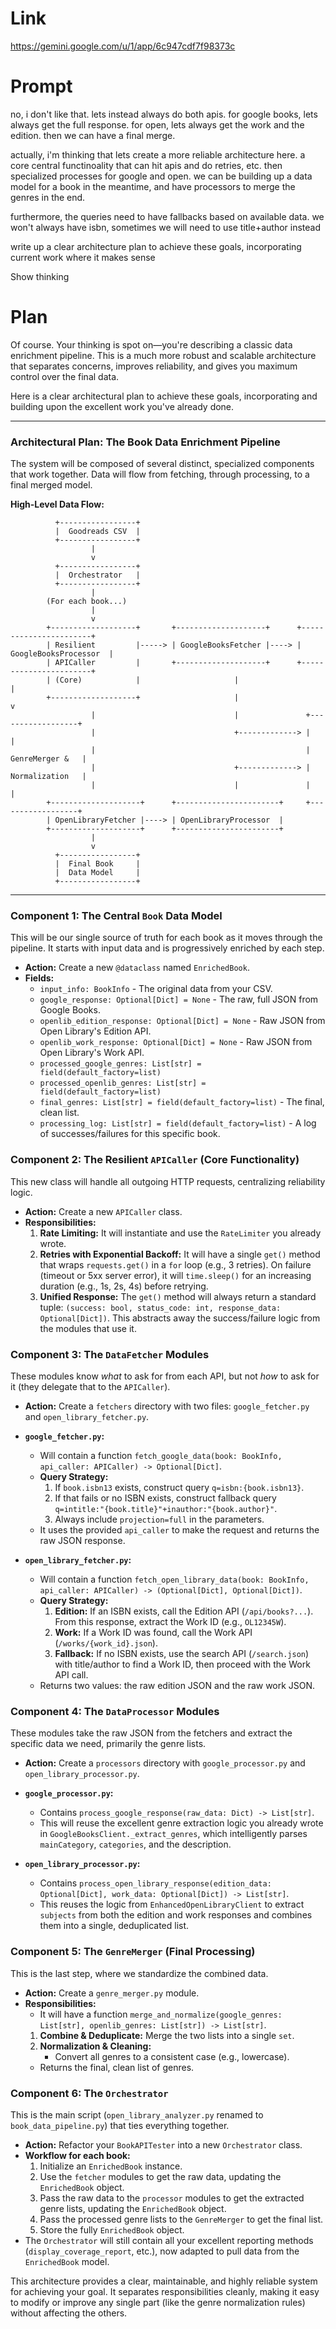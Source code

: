 # Link
https://gemini.google.com/u/1/app/6c947cdf7f98373c

# Prompt 
no, i don't like that. lets instead always do both apis. for google books, lets always get the full response. for open, lets always get the work and the edition. then we can have a final merge.

actually, i'm thinking that lets create a more reliable architecture here. a core central functinoality that can hit apis and do retries, etc. then specialized processes for google and open. we can be building up a data model for a book in the meantime, and have processors to merge the genres in the end.

furthermore, the queries need to have fallbacks based on available data. we won't always have isbn, sometimes we will need to use title+author instead

write up a clear architecture plan to achieve these goals, incorporating current work where it makes sense

Show thinking


# Plan

Of course. Your thinking is spot on—you're describing a classic data enrichment pipeline. This is a much more robust and scalable architecture that separates concerns, improves reliability, and gives you maximum control over the final data.

Here is a clear architectural plan to achieve these goals, incorporating and building upon the excellent work you've already done.

-----

### **Architectural Plan: The Book Data Enrichment Pipeline**

The system will be composed of several distinct, specialized components that work together. Data will flow from fetching, through processing, to a final merged model.

**High-Level Data Flow:**

```
          +-----------------+
          |  Goodreads CSV  |
          +-----------------+
                  |
                  v
          +-----------------+
          |  Orchestrator   |
          +-----------------+
                  |
        (For each book...)
                  |
                  v
        +-------------------+       +--------------------+      +-----------------------+
        | Resilient         |-----> | GoogleBooksFetcher |----> | GoogleBooksProcessor  |
        | APICaller         |       +--------------------+      +-----------------------+
        | (Core)            |                     |                          |
        +-------------------+                     |                          v
                  |                               |               +------------------+
                  |                               +-------------> |                  |
                  |                                               |  GenreMerger &   |
                  |                               +-------------> |  Normalization   |
                  |                               |               |                  |
        +--------------------+      +-----------------------+     +------------------+
        | OpenLibraryFetcher |----> | OpenLibraryProcessor  |
        +--------------------+      +-----------------------+
                  |
                  v
          +-----------------+
          |  Final Book     |
          |  Data Model     |
          +-----------------+
```

-----

### **Component 1: The Central `Book` Data Model**

This will be our single source of truth for each book as it moves through the pipeline. It starts with input data and is progressively enriched by each step.

  * **Action:** Create a new `@dataclass` named `EnrichedBook`.
  * **Fields:**
      * `input_info: BookInfo` - The original data from your CSV.
      * `google_response: Optional[Dict] = None` - The raw, full JSON from Google Books.
      * `openlib_edition_response: Optional[Dict] = None` - Raw JSON from Open Library's Edition API.
      * `openlib_work_response: Optional[Dict] = None` - Raw JSON from Open Library's Work API.
      * `processed_google_genres: List[str] = field(default_factory=list)`
      * `processed_openlib_genres: List[str] = field(default_factory=list)`
      * `final_genres: List[str] = field(default_factory=list)` - The final, clean list.
      * `processing_log: List[str] = field(default_factory=list)` - A log of successes/failures for this specific book.

### **Component 2: The Resilient `APICaller` (Core Functionality)**

This new class will handle all outgoing HTTP requests, centralizing reliability logic.

  * **Action:** Create a new `APICaller` class.
  * **Responsibilities:**
    1.  **Rate Limiting:** It will instantiate and use the `RateLimiter` you already wrote.
    2.  **Retries with Exponential Backoff:** It will have a single `get()` method that wraps `requests.get()` in a `for` loop (e.g., 3 retries). On failure (timeout or 5xx server error), it will `time.sleep()` for an increasing duration (e.g., 1s, 2s, 4s) before retrying.
    3.  **Unified Response:** The `get()` method will always return a standard tuple: `(success: bool, status_code: int, response_data: Optional[Dict])`. This abstracts away the success/failure logic from the modules that use it.

### **Component 3: The `DataFetcher` Modules**

These modules know *what* to ask for from each API, but not *how* to ask for it (they delegate that to the `APICaller`).

  * **Action:** Create a `fetchers` directory with two files: `google_fetcher.py` and `open_library_fetcher.py`.

  * **`google_fetcher.py`:**

      * Will contain a function `fetch_google_data(book: BookInfo, api_caller: APICaller) -> Optional[Dict]`.
      * **Query Strategy:**
        1.  If `book.isbn13` exists, construct query `q=isbn:{book.isbn13}`.
        2.  If that fails or no ISBN exists, construct fallback query `q=intitle:"{book.title}"+inauthor:"{book.author}"`.
        3.  Always include `projection=full` in the parameters.
      * It uses the provided `api_caller` to make the request and returns the raw JSON response.

  * **`open_library_fetcher.py`:**

      * Will contain a function `fetch_open_library_data(book: BookInfo, api_caller: APICaller) -> (Optional[Dict], Optional[Dict])`.
      * **Query Strategy:**
        1.  **Edition:** If an ISBN exists, call the Edition API (`/api/books?...`). From this response, extract the Work ID (e.g., `OL12345W`).
        2.  **Work:** If a Work ID was found, call the Work API (`/works/{work_id}.json`).
        3.  **Fallback:** If no ISBN exists, use the search API (`/search.json`) with title/author to find a Work ID, then proceed with the Work API call.
      * Returns two values: the raw edition JSON and the raw work JSON.

### **Component 4: The `DataProcessor` Modules**

These modules take the raw JSON from the fetchers and extract the specific data we need, primarily the genre lists.

  * **Action:** Create a `processors` directory with `google_processor.py` and `open_library_processor.py`.

  * **`google_processor.py`:**

      * Contains `process_google_response(raw_data: Dict) -> List[str]`.
      * This will reuse the excellent genre extraction logic you already wrote in `GoogleBooksClient._extract_genres`, which intelligently parses `mainCategory`, `categories`, and the description.

  * **`open_library_processor.py`:**

      * Contains `process_open_library_response(edition_data: Optional[Dict], work_data: Optional[Dict]) -> List[str]`.
      * This reuses the logic from `EnhancedOpenLibraryClient` to extract `subjects` from both the edition and work responses and combines them into a single, deduplicated list.

### **Component 5: The `GenreMerger` (Final Processing)**

This is the last step, where we standardize the combined data.

  * **Action:** Create a `genre_merger.py` module.
  * **Responsibilities:**
      * It will have a function `merge_and_normalize(google_genres: List[str], openlib_genres: List[str]) -> List[str]`.
    <!-- end list -->
    1.  **Combine & Deduplicate:** Merge the two lists into a single `set`.
    2.  **Normalization & Cleaning:**
          * Convert all genres to a consistent case (e.g., lowercase).
    <!-- end list -->
      * Returns the final, clean list of genres.

### **Component 6: The `Orchestrator`**

This is the main script (`open_library_analyzer.py` renamed to `book_data_pipeline.py`) that ties everything together.

  * **Action:** Refactor your `BookAPITester` into a new `Orchestrator` class.
  * **Workflow for each book:**
    1.  Initialize an `EnrichedBook` instance.
    2.  Use the `fetcher` modules to get the raw data, updating the `EnrichedBook` object.
    3.  Pass the raw data to the `processor` modules to get the extracted genre lists, updating the `EnrichedBook` object.
    4.  Pass the processed genre lists to the `GenreMerger` to get the final list.
    5.  Store the fully `EnrichedBook` object.
  * The `Orchestrator` will still contain all your excellent reporting methods (`display_coverage_report`, etc.), now adapted to pull data from the `EnrichedBook` model.

This architecture provides a clear, maintainable, and highly reliable system for achieving your goal. It separates responsibilities cleanly, making it easy to modify or improve any single part (like the genre normalization rules) without affecting the others.